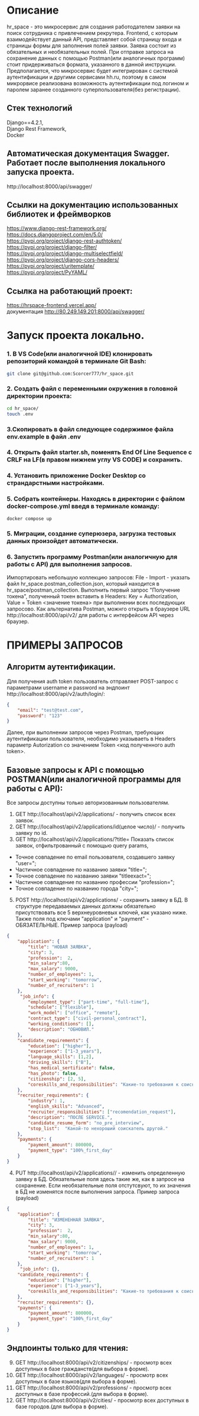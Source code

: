 # Описание
hr_space - это микросервис для создания работодателем заявки на поиск сотрудника с привлечением рекрутера. Frontend, с которым взаимодействует данный API, представляет собой страницу входа и страницы формы для заполнения полей заявки. Заявка состоит из обязательных и необязательных полей. При отправке запроса на сохранение данных с помощью Postman(или аналогичных программ) стоит придерживаться формата, указанного в данной инструкции. Предполагается, что микросервис будет интегрирован с системой аутентификации и другими сервисами hh.ru, поэтому в самом микрорвисе реализована возможность аутентификации под логином и паролем заранее созданного суперпользователя(без регистрации).

## Стек технологий
Django==4.2.1,  
Django Rest Framework,  
Docker

## Автоматическая документация Swagger. Работает после выполнения локального запуска проекта.
http://localhost:8000/api/swagger/

## Ссылки на документацию использованных библиотек и фреймворков
https://www.django-rest-framework.org/  
https://docs.djangoproject.com/en/5.0/  
https://pypi.org/project/django-rest-authtoken/   
https://pypi.org/project/django-filter/  
https://pypi.org/project/django-multiselectfield/  
https://pypi.org/project/django-cors-headers/  
https://pypi.org/project/uritemplate/  
https://pypi.org/project/PyYAML/  


## Ссылка на работающий проект:
https://hrspace-frontend.vercel.app/  
документация http://80.249.149.201:8000/api/swagger/

# Запуск проекта локально.
### 1. В VS Code(или аналогичной IDE) клонировать репозиторий командой в терминале Git Bash:
```bash
git clone git@github.com:Scorcer777/hr_space.git
```
### 2. Создать файл с переменными окружения в головной директории проекта:
```bash
cd hr_space/
touch .env
```
### 3.Скопировать в файл следующее содержимое файла env.example в файл .env
### 4. Открыть файл starter.sh, поменять End Of Line Sequence c CRLF на LF(в правом нижнем углу VS CODE) и сохранить.
### 4. Установить приложение Docker Desktop со страндарстными настройками.
### 5. Собрать контейнеры. Находясь в директории с файлом docker-compose.yml введя в терминале команду:
```bash
docker compose up
```
### 5. Миграции, создание суперюзера, загрузка тестовых данных произойдет автоматически.
### 6. Запустить программу Postman(или аналогичную для работы с API) для выполнения запросов. 
Импортировать небольшую коллекцию запросов: File - Import - указать файл hr_space.postman_collection.json, который находится в hr_space/postman_collection. Выполнить первый запрос "Получение токена", полученный токен вставить в Headers: Key = Authorization, Value = Token <значение токена> при выполнении всех последующих запросово. Как альтернатива Pоstman, можнго открыть в браузере URL http://localhost:8000/api/v2/ для работы с интерфейсом API через браузер.


# ПРИМЕРЫ ЗАПРОСОВ 
## Алгоритм аутентификации.
Для получения auth token пользователь отправляет POST-запрос с параметрами username и password на эндпоинт http://localhost:8000/api/v2/auth/login/:
```JSON
{
    "email": "test@test.com",
    "password": "123"
}
```
Далее, при выполнении запросов через Postman, требующих аутентификации пользователя, необходимо указываеть в Headers параметр Autorization со значением Token <код полученного auth token>.

## Базовые запросы к API c помощью POSTMAN(или аналогичной программы для работы с API):

Все запросы доступны только авторизованным пользователям.
1. GET http://localhost/api/v2/applications/ - получить список всех заявок.
2. GET http://localhost/api/v2/applications/id(целое число)/ - получить заявку по id.
3. GET http://localhost/api/v2/applications/?title=
Показать список заявок, отфильтрованный с помощью query params,
- Точное совпадение по email пользователя, создавшего заявку "user=";
- Частичное совпадение по названию заявки "title=";
- Точное совпадение по названию заявки "titleexact=";
- Частичное совпадение по названию профессии "profession=";
- Точное совпадение по названию города "city=";
5. POST http://localhost/api/v2/applications/ - сохранить заявку в БД.
В структуре передаваемых данных должны обязательно присутствовать все 5 верхнеуровневых ключей, как указано ниже.
Также поля под ключами "application" и "payment" - ОБЯЗАТЕЛЬНЫЕ.
Пример запроса (payload)
```JSON
{
    "application": {
        "title": "НОВАЯ ЗАЯВКА",
        "city": 3,
        "profession":  2,
        "min_salary":80,
        "max_salary": 9000,
        "number_of_employees": 1,
        "start_working": "tomorrow",
        "number_of_recruiters": 1
    },
     "job_info": {
        "employment_type": ["part-time", "full-time"],
        "schedule": ["flexible"],
        "work_model": ["office", "remote"],
        "contract_type": ["civil-personal_contract"],
        "working_conditions": [],
        "description": "ОБНОВИЛ."
    },
    "candidate_requirements": {
        "education": ["higher"],
        "experience": ["1-3_years"],
        "language_skills": [1,2],
        "driving_skills": ["B"],
        "has_medical_sertificate": false,
        "has_photo": false,    
        "citizenship": [2, 5],
        "coreskills_and_responsibilities": "Какие-то требования к соискателю."
    },
    "recruiter_requirements": {
        "industry": 1,
        "english_skills": "Advanced",
        "recruiter_responsibilities": ["recomendation_request"],
        "description": "ПОСЛЕ SERVICE.",
        "candidate_resume_form": "no_pre_interview",
        "stop_list":  "Какой-то нехороший соискатель другой."
    },
    "payments": {
        "payment_amount": 800000,
        "payment_type": "100%_first_day"
    }
}
```
4. PUT http://localhost/api/v2/applications/<id>/ - изменить определенную заявку в БД.
Обязательные поля здесь такие же, как в запросе на сохранение.
Если необязательные поля отстутсвуют, то их значения в БД не изменятся после выполнения запроса.
Пример запроса (payload)
```JSON
{
    "application": {
        "title": "ИЗМЕНЕННАЯ ЗАЯВКА",
        "city": 3,
        "profession":  2,
        "min_salary":80,
        "max_salary": 9000,
        "number_of_employees": 1,
        "start_working": "tomorrow",
        "number_of_recruiters": 1
    },
     "job_info": {},
    "candidate_requirements": {
        "education": ["higher"],
        "experience": ["1-3_years"],
        "coreskills_and_responsibilities": "Какие-то требования к соискателю поменялись."
    },
    "recruiter_requirements": {},
    "payments": {
        "payment_amount": 800000,
        "payment_type": "100%_first_day"
    }
}
```

## Эндпоинты только для чтения:
9. GET http://localhost:8000/api/v2/citizenships/ - просмотр всех доступных в базе гражданств(для выбора в форме).
10. GET http://localhost:8000/api/v2/languages/ - просмотр всех доступных в базе языков(для выбора в форме).
11. GET http://localhost:8000/api/v2/professions/ - просмотр всех доступных в базе профессий.(для выбора в форме).
12. GET http://localhost:8000/api/v2/cities/ - просмотр всех доступных в базе городов.(для выбора в форме).


